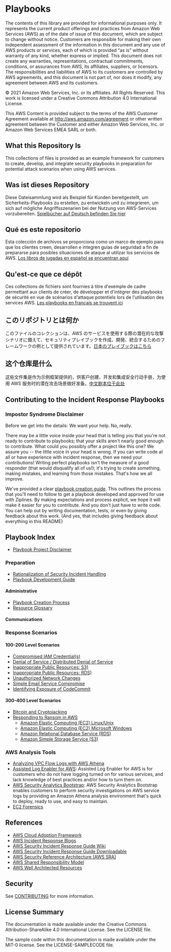 # Playbooks
The contents of this library are provided for informational purposes only. It represents the current product offerings and practices from Amazon Web Services (AWS) as of the date of issue of this document, which are subject to change without notice. Customers are responsible for making their own independent assessment of the information in this document and any use of AWS products or services, each of which is provided “as is” without warranty of any kind, whether express or implied. This document does not create any warranties, representations, contractual commitments, conditions, or assurances from AWS, its affiliates, suppliers, or licensors. The responsibilities and liabilities of AWS to its customers are controlled by AWS agreements, and this document is not part of, nor does it modify, any agreement between AWS and its customers.

© 2021 Amazon Web Services, Inc. or its affiliates. All Rights Reserved. This work is licensed under a Creative Commons Attribution 4.0 International License.

This AWS Content is provided subject to the terms of the AWS Customer Agreement available at http://aws.amazon.com/agreement or other written agreement between the Customer and either Amazon Web Services, Inc. or Amazon Web Services EMEA SARL or both.

## What this Repository Is
This collections of files is provided as an example framework for customers to create, develop, and integrate security playbooks in preparation for potential attack scenarios when using AWS services. 

## Was ist dieses Repository
Diese Dateisammlung wird als Beispiel für Kunden bereitgestellt, um Sicherheits-Playbooks zu erstellen, zu entwickeln und zu integrieren, um sich auf mögliche Angriffsszenarien bei der Nutzung von AWS-Services vorzubereiten. [Spielbücher auf Deutsch befinden Sie hier](./docs/de)

## Qué es este repositorio
Esta colección de archivos se proporciona como un marco de ejemplo para que los clientes creen, desarrollen e integren guías de seguridad a fin de prepararse para posibles situaciones de ataque al utilizar los servicios de AWS. [Los libros de jugadas en español se encuentran aquí](./docs/es)

## Qu'est-ce que ce dépôt
Ces collections de fichiers sont fournies à titre d'exemple de cadre permettant aux clients de créer, de développer et d'intégrer des playbooks de sécurité en vue de scénarios d'attaque potentiels lors de l'utilisation des services AWS. [Les playbooks en français se trouvent ici](./docs/fr)

## このリポジトリとは何か
このファイルのコレクションは、AWS のサービスを使用する際の潜在的な攻撃シナリオに備えて、セキュリティプレイブックを作成、開発、統合するためのフレームワークの例として提供されています。[日本のプレイブックはこちら](./docs/ja)

## 这个仓库是什么
这些文件集是作为示例框架提供的，供客户创建、开发和集成安全行动手册，为使用 AWS 服务时的潜在攻击场景做好准备。[中文剧本位于此处](./docs/zh)

## Contributing to the Incident Response Playbooks

### Impostor Syndrome Disclaimer
Before we get into the details: We want your help. No, really.

There may be a little voice inside your head that is telling you that you're not ready to contribute to playbooks; that your skills aren't nearly good enough to contribute. What could you possibly offer a project like this one?
We assure you -- the little voice in your head is wrong. If you can write code at all or have experience with incident response, then we need your contributions! Writing perfect playbooks isn't the measure of a good responder (that would disqualify all of us!); it's trying to create something, making mistakes, and learning from those mistakes. That's how we all improve.

We've provided a clear [playbook creation guide](./docs/Playbook_Creation_Process.md). This outlines the process that you'll need to follow to get a playbook developed and approved for use with Ziplines. By making expectations and process explicit, we hope it will make it easier for you to contribute.
And you don't just have to write code. You can help out by writing documentation, tests, or even by giving feedback about this work. (And yes, that includes giving feedback about everything in this README)

## Playbook Index
* [Playbook Project Disclaimer](./Disclaimer.md)

### Preparation
* [Rationalization of Security Incident Handling](./docs/rationalization_of_security_incident_handling.md)
* [Playbook Development Guide](./docs/Playbook_Development_Guide.md)

#### Administrative
* [Playbook Creation Process](./docs/Playbook_Creation_Process.md)
* [Resource Glossary](./docs/Resource_Glossary.md)

#### Communications 

### Response Scenarios
#### 100-200 Level Scenarios
* [Compromised IAM Credential(s)](./docs/Compromised_IAM_Credentials.md)
* [Denial of Service / Distributed Denial of Service](./docs/Denial_of_Service.md)
* [Inappropriate Public Resources: S3)](./docs/S3_Public_Access.md)
* [Inappropriate Public Resources: RDS)](./docs/RDS_Public_Access.md)
* [Unauthorized Network Changes](./docs/Unauthorized_Network_Changes.md)
* [Simple Email Service Compromise](./docs/Responding_to_SES_Events.md)
* [Identifying Exposure of CodeCommit](./docs/Code_Exposure.md)

#### 300-400 Level Scenarios
* [Bitcoin and Cryptojacking](./docs/Cryptojacking.md)
* [Responding to Ransom in AWS](./docs/Responding_to_Ransom_in_AWS.md)
    * [Amazon Elastic Computing (EC2) Linux/Unix](./docs/Ransom_Response_EC2_Linux.md)
    * [Amazon Elastic Computing (EC2) Microsoft Windows](./docs/Ransom_Response_EC2_Windows.md)
    * [Amazon Relational Database Service (RDS)](./docs/Ransom_Response_RDS.md)
    * [Amazon Simple Storage Service (S3)](./docs/Ransom_Response_S3.md)

### AWS Analysis Tools
* [Analyzing VPC Flow Logs with AWS Athena](./docs/Analyzing_VPC_Flow_Logs.md)
* [Assisted Log Enabler for AWS](https://github.com/awslabs/assisted-log-enabler-for-aws): Assisted Log Enabler for AWS is for customers who do not have logging turned on for various services, and lack knowledge of best practices and/or how to turn them on.
* [AWS Security Analytics Bootstrap](https://github.com/awslabs/aws-security-analytics-bootstrap): AWS Security Analytics Bootstrap enables customers to perform security investigations on AWS service logs by providing an Amazon Athena analysis environment that's quick to deploy, ready to use, and easy to maintain.
* [EC2 Forensics](./docs/EC2_Forensics.md)

## References
* [AWS Cloud Adoption Framework](https://aws.amazon.com/professional-services/CAF/)
* [AWS Incident Response Blogs](https://aws.amazon.com/blogs/security/tag/incident-response/)
* [AWS Security Incident Response Guide Wiki](https://docs.aws.amazon.com/whitepapers/latest/aws-security-incident-response-guide/welcome.html)
* [AWS Security Incident Response Guide Downloadable](https://docs.aws.amazon.com/whitepapers/latest/aws-security-incident-response-guide/aws-security-incident-response-guide.pdf)
* [AWS Security Reference Architecture (AWS SRA)](https://docs.aws.amazon.com/prescriptive-guidance/latest/security-reference-architecture/welcome.html)
* [AWS Shared Responsibility Model](https://aws.amazon.com/compliance/shared-responsibility-model/)
* [AWS Well Architected Resources](https://aws.amazon.com/architecture/well-architected/)


## Security

See [CONTRIBUTING](CONTRIBUTING.md#security-issue-notifications) for more information.

## License Summary

The documentation is made available under the Creative Commons Attribution-ShareAlike 4.0 International License. See the LICENSE file.

The sample code within this documentation is made available under the MIT-0 license. See the LICENSE-SAMPLECODE file.
